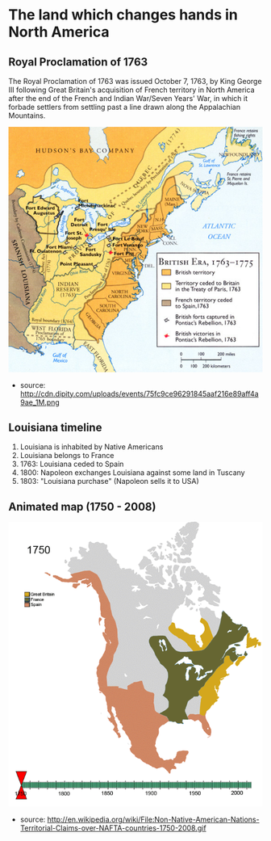 # The land which changes hands in North America

## Royal Proclamation of 1763
The Royal Proclamation of 1763 was issued October 7, 1763, by King George III following Great Britain's acquisition of French territory in North America after the end of the French and Indian War/Seven Years' War, in which it forbade settlers from settling past a line drawn along the Appalachian Mountains. 

![](proclamation1763.png)
* source: http://cdn.dipity.com/uploads/events/75fc9ce96291845aaf216e89aff4a9ae_1M.png

## Louisiana timeline

1. Louisiana is inhabited by Native Americans
2. Louisiana belongs to France
3. 1763: Louisiana ceded to Spain
4. 1800: Napoleon exchanges Louisiana against some land in Tuscany
5. 1803: "Louisiana purchase" (Napoleon sells it to USA)

## Animated map (1750 - 2008)
![map](america-1750-2008.gif)
* source: http://en.wikipedia.org/wiki/File:Non-Native-American-Nations-Territorial-Claims-over-NAFTA-countries-1750-2008.gif
